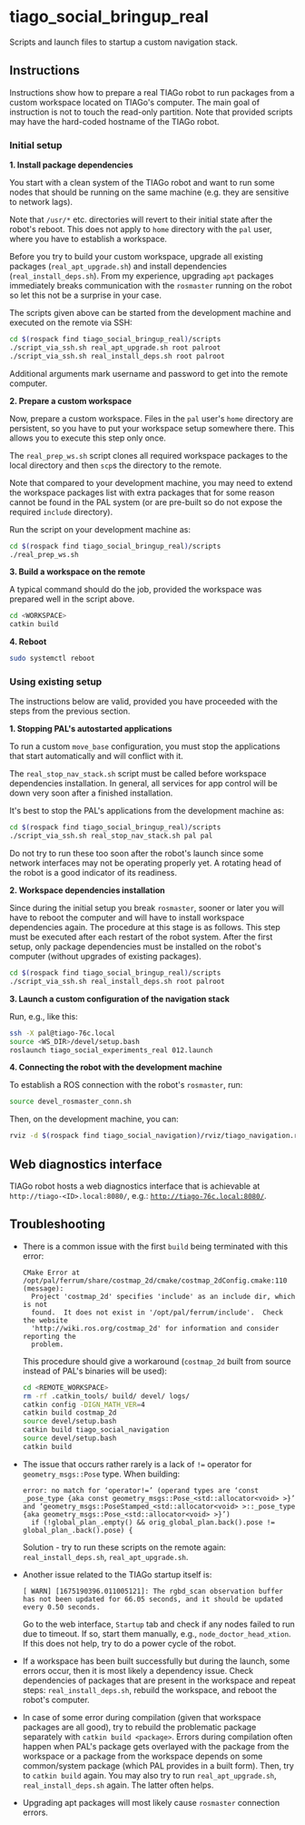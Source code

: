 # tiago_social_bringup_real

Scripts and launch files to startup a custom navigation stack.

## Instructions

Instructions show how to prepare a real TIAGo robot to run packages from a custom workspace located on TIAGo's computer. The main goal of instruction is not to touch the read-only partition. Note that provided scripts may have the hard-coded hostname of the TIAGo robot.

### Initial setup

**1. Install package dependencies**

You start with a clean system of the TIAGo robot and want to run some nodes that should be running on the same machine (e.g. they are sensitive to network lags).

Note that `/usr/*` etc. directories will revert to their initial state after the robot's reboot. This does not apply to `home` directory with the `pal` user, where you have to establish a workspace.

Before you try to build your custom workspace, upgrade all existing packages (`real_apt_upgrade.sh`) and install dependencies (`real_install_deps.sh`).
From my experience, upgrading `apt` packages immediately breaks communication with the `rosmaster` running on the robot so let this not be a surprise in your case.

The scripts given above can be started from the development machine and executed on the remote via SSH:

```sh
cd $(rospack find tiago_social_bringup_real)/scripts
./script_via_ssh.sh real_apt_upgrade.sh root palroot
./script_via_ssh.sh real_install_deps.sh root palroot
```

Additional arguments mark username and password to get into the remote computer.

**2. Prepare a custom workspace**

Now, prepare a custom workspace. Files in the `pal` user's `home` directory are persistent, so you have to put your workspace setup somewhere there. This allows you to execute this step only once.

The `real_prep_ws.sh` script clones all required workspace packages to the local directory and then `scp`s the directory to the remote.

Note that compared to your development machine, you may need to extend the workspace packages list with extra packages that for some reason cannot be found in the PAL system (or are pre-built so do not expose the required `include` directory).

Run the script on your development machine as:

```sh
cd $(rospack find tiago_social_bringup_real)/scripts
./real_prep_ws.sh
```

**3. Build a workspace on the remote**

A typical command should do the job, provided the workspace was prepared well in the script above.

```sh
cd <WORKSPACE>
catkin build
```

**4. Reboot**

```sh
sudo systemctl reboot
```

### Using existing setup

The instructions below are valid, provided you have proceeded with the steps from the previous section.

**1. Stopping PAL's autostarted applications**

To run a custom `move_base` configuration, you must stop the applications that start automatically and will conflict with it.

The `real_stop_nav_stack.sh` script must be called before workspace dependencies installation. In general, all services for app control will be down very soon after a finished installation.

It's best to stop the PAL's applications from the development machine as:

```sh
cd $(rospack find tiago_social_bringup_real)/scripts
./script_via_ssh.sh real_stop_nav_stack.sh pal pal
```

Do not try to run these too soon after the robot's launch since some network interfaces may not be operating properly yet. A rotating head of the robot is a good indicator of its readiness.

**2. Workspace dependencies installation**

Since during the initial setup you break `rosmaster`, sooner or later you will have to reboot the computer and will have to install workspace dependencies again. The procedure at this stage is as follows.
This step must be executed after each restart of the robot system. After the first setup, only package dependencies must be installed on the robot's computer (without upgrades of existing packages).

```sh
cd $(rospack find tiago_social_bringup_real)/scripts
./script_via_ssh.sh real_install_deps.sh root palroot
```

**3. Launch a custom configuration of the navigation stack**

Run, e.g., like this:

```sh
ssh -X pal@tiago-76c.local
source <WS_DIR>/devel/setup.bash
roslaunch tiago_social_experiments_real 012.launch
```

**4. Connecting the robot with the development machine**

To establish a ROS connection with the robot's `rosmaster`, run:

```sh
source devel_rosmaster_conn.sh
```

Then, on the development machine, you can:

```sh
rviz -d $(rospack find tiago_social_navigation)/rviz/tiago_navigation.rviz
```

## Web diagnostics interface

TIAGo robot hosts a web diagnostics interface that is achievable at `http://tiago-<ID>.local:8080/`, e.g.: [`http://tiago-76c.local:8080/`](http://tiago-76c.local:8080/).

## Troubleshooting

- There is a common issue with the first `build` being terminated with this error:
  ```console
  CMake Error at /opt/pal/ferrum/share/costmap_2d/cmake/costmap_2dConfig.cmake:110 (message):
    Project 'costmap_2d' specifies 'include' as an include dir, which is not
    found.  It does not exist in '/opt/pal/ferrum/include'.  Check the website
    'http://wiki.ros.org/costmap_2d' for information and consider reporting the
    problem.
  ```
  This procedure should give a workaround (`costmap_2d` built from source instead of PAL's binaries will be used):
  ```sh
  cd <REMOTE_WORKSPACE>
  rm -rf .catkin_tools/ build/ devel/ logs/
  catkin config -DIGN_MATH_VER=4
  catkin build costmap_2d
  source devel/setup.bash
  catkin build tiago_social_navigation
  source devel/setup.bash
  catkin build
  ```

- The issue that occurs rather rarely is a lack of `!=` operator for `geometry_msgs::Pose` type. When building:
  ```console
  error: no match for ‘operator!=’ (operand types are ‘const _pose_type {aka const geometry_msgs::Pose_<std::allocator<void> >}’ and ‘geometry_msgs::PoseStamped_<std::allocator<void> >::_pose_type {aka geometry_msgs::Pose_<std::allocator<void> >}’)
    if (!global_plan_.empty() && orig_global_plan.back().pose != global_plan_.back().pose) {
  ```
  Solution - try to run these scripts on the remote again: `real_install_deps.sh`, `real_apt_upgrade.sh`.

- Another issue related to the TIAGo startup itself is:
  ```console
  [ WARN] [1675190396.011005121]: The rgbd_scan observation buffer has not been updated for 66.05 seconds, and it should be updated every 0.50 seconds.
  ```
  Go to the web interface, `Startup` tab and check if any nodes failed to run due to timeout. If so, start them manually, e.g., `node_doctor_head_xtion`. If this does not help, try to do a power cycle of the robot.

- If a workspace has been built successfully but during the launch, some errors occur, then it is most likely a dependency issue. Check dependencies of packages that are present in the workspace and repeat steps: `real_install_deps.sh`, rebuild the workspace, and reboot the robot's computer.

- In case of some error during compilation (given that workspace packages are all good), try to rebuild the problematic package separately with `catkin build <package>`. Errors during compilation often happen when PAL's package gets overlayed with the package from the workspace or a package from the workspace depends on some common/system package (which PAL provides in a built form). Then, try to `catkin build` again. You may also try to run `real_apt_upgrade.sh`, `real_install_deps.sh` again. The latter often helps.

- Upgrading apt packages will most likely cause `rosmaster` connection errors.
